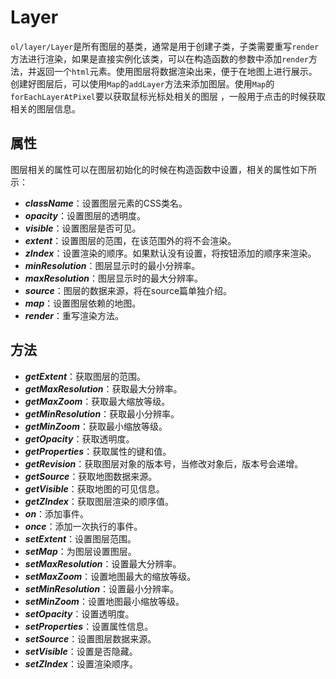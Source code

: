# Layer

`ol/layer/Layer`是所有图层的基类，通常是用于创建子类，子类需要重写`render`方法进行渲染，如果是直接实例化该类，可以在构造函数的参数中添加`render`方法，并返回一个`html`元素。使用图层将数据渲染出来，便于在地图上进行展示。创建好图层后，可以使用`Map`的`addLayer`方法来添加图层。使用`Map`的`forEachLayerAtPixel`要以获取鼠标光标处相关的图层 ，一般用于点击的时候获取相关的图层信息。

## 属性

图层相关的属性可以在图层初始化的时候在构造函数中设置，相关的属性如下所示：

- ***className***：设置图层元素的CSS类名。
- ***opacity***：设置图层的透明度。
- ***visible***：设置图层是否可见。
- ***extent***：设置图层的范围，在该范围外的将不会渲染。
- ***zIndex***：设置渲染的顺序。如果默认没有设置，将按钮添加的顺序来渲染。
- ***minResolution***：图层显示时的最小分辨率。
- ***maxResolution***：图层显示时的最大分辨率。
- ***source***：图层的数据来源，将在source篇单独介绍。
- ***map***：设置图层依赖的地图。
- ***render***：重写渲染方法。

## 方法

- ***getExtent***：获取图层的范围。
- ***getMaxResolution***：获取最大分辨率。
- ***getMaxZoom***：获取最大缩放等级。
- ***getMinResolution***：获取最小分辨率。
- ***getMinZoom***：获取最小缩放等级。
- ***getOpacity***：获取透明度。
- ***getProperties***：获取属性的键和值。
- ***getRevision***：获取图层对象的版本号，当修改对象后，版本号会递增。
- ***getSource***：获取地图数据来源。
- ***getVisible***：获取地图的可见信息。
- ***getZIndex***：获取图层渲染的顺序值。
- ***on***：添加事件。
- ***once***：添加一次执行的事件。
- ***setExtent***：设置图层范围。
- ***setMap***：为图层设置图层。
- ***setMaxResolution***：设置最大分辨率。
- ***setMaxZoom***：设置地图最大的缩放等级。
- ***setMinResolution***：设置最小分辨率。
- ***setMinZoom***：设置地图最小缩放等级。
- ***setOpacity***：设置透明度。
- ***setProperties***：设置属性信息。
- ***setSource***：设置图层数据来源。
- ***setVisible***：设置是否隐藏。
- ***setZIndex***：设置渲染顺序。